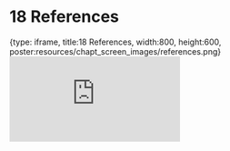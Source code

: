 # 18 References
 
{type: iframe, title:18 References, width:800, height:600, poster:resources/chapt_screen_images/references.png}
![](https://datatrail-jhu.github.io/python/no_toc/references.html)
 

 
